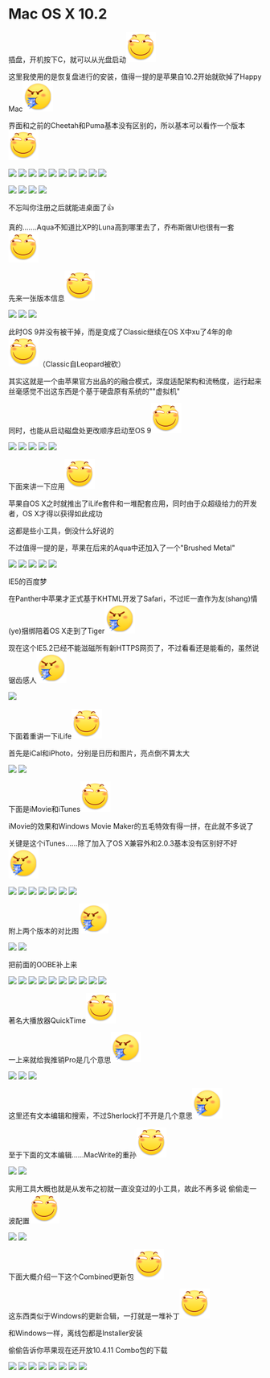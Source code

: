 # Mac OS X 10.2

插盘，开机按下C，就可以从光盘启动<img src="../.gitbook/assets/huaji.png" alt="" data-size="line">

这里我使用的是恢复盘进行的安装，值得一提的是苹果自10.2开始就砍掉了Happy Mac<img src="../.gitbook/assets/pen.png" alt="" data-size="line">

界面和之前的Cheetah和Puma基本没有区别的，所以基本可以看作一个版本<img src="../.gitbook/assets/huaji.png" alt="" data-size="line">

![](https://wvbarchive-1310561333.cos.ap-hongkong.myqcloud.com/5505567339/6e87ecd5b31c87015111f69e2b7f9e2f0608ff1d.jpg) ![](https://wvbarchive-1310561333.cos.ap-hongkong.myqcloud.com/5505567339/5ab8360ed9f9d72a4cd05465d82a2834359bbb03.jpg) ![](https://wvbarchive-1310561333.cos.ap-hongkong.myqcloud.com/5505567339/5fc48e25b899a901b6931f4e11950a7b0308f51e.jpg) ![](https://wvbarchive-1310561333.cos.ap-hongkong.myqcloud.com/5505567339/a529801090ef76c6cf73bf539116fdfaae51671e.jpg) ![](https://wvbarchive-1310561333.cos.ap-hongkong.myqcloud.com/5505567339/112ee6ca39dbb6fdeaeca15e0524ab18962b370c.jpg) ![](https://wvbarchive-1310561333.cos.ap-hongkong.myqcloud.com/5505567339/95cdd1013af33a87d3db4462ca5c10385243b50d.jpg) ![](https://wvbarchive-1310561333.cos.ap-hongkong.myqcloud.com/5505567339/cae7042662d0f7039b2fd1a404fa513d2797c51a.jpg) ![](https://wvbarchive-1310561333.cos.ap-hongkong.myqcloud.com/5505567339/13b79cf3b2119313f2f2bbc869380cd790238d0e.jpg) ![](https://wvbarchive-1310561333.cos.ap-hongkong.myqcloud.com/5505567339/bb06d5109313b07e891f147000d7912396dd8c19.jpg) ![](https://wvbarchive-1310561333.cos.ap-hongkong.myqcloud.com/5505567339/b6f7148ca97739125684c119f4198618377ae21a.jpg)

![](https://wvbarchive-1310561333.cos.ap-hongkong.myqcloud.com/5505567339/edc03e83b2b7d0a2414440e5c7ef76094a369a2a.jpg) ![](https://wvbarchive-1310561333.cos.ap-hongkong.myqcloud.com/5505567339/ca76de004a90f6039169d83f3512b31bb251ede7.jpg) ![](https://wvbarchive-1310561333.cos.ap-hongkong.myqcloud.com/5505567339/9596e234e5dde711f60a078eabefce1b9f1661e7.jpg) ![](https://wvbarchive-1310561333.cos.ap-hongkong.myqcloud.com/5505567339/327f2011b912c8fc66edb1b5f0039245d78821a5.jpg)

不忘叫你注册之后就能进桌面了👍

真的.......Aqua不知道比XP的Luna高到哪里去了，乔布斯做UI也很有一套<img src="../.gitbook/assets/huaji.png" alt="" data-size="line">

先来一张版本信息<img src="../.gitbook/assets/huaji.png" alt="" data-size="line">

![](https://wvbarchive-1310561333.cos.ap-hongkong.myqcloud.com/5505567339/f6f45df23a87e9500c42b5141c385343faf2b462.jpg) ![](https://wvbarchive-1310561333.cos.ap-hongkong.myqcloud.com/5505567339/c6ec517bdab44aedc41bf89cbf1c8701a08bfb63.jpg) ![](https://wvbarchive-1310561333.cos.ap-hongkong.myqcloud.com/5505567339/d7dfb30635fae6cdc51aed1903b30f2443a70f15.jpg)

此时OS 9并没有被干掉，而是变成了Classic继续在OS X中xu了4年的命<img src="../.gitbook/assets/huaji.png" alt="" data-size="line">（Classic自Leopard被砍）&#x20;

其实这就是一个由苹果官方出品的的融合模式，深度适配架构和流畅度，运行起来丝毫感觉不出这东西是个基于硬盘原有系统的""虚拟机"

同时，也能从启动磁盘处更改顺序启动至OS 9<img src="../.gitbook/assets/huaji.png" alt="" data-size="line">

![](https://wvbarchive-1310561333.cos.ap-hongkong.myqcloud.com/5505567339/913cc087c9177f3ef1f7bd757ccf3bc79d3d56f8.jpg) ![](https://wvbarchive-1310561333.cos.ap-hongkong.myqcloud.com/5505567339/b828b601baa1cd11ed173358b512c8fcc2ce2d1e.jpg) ![](https://wvbarchive-1310561333.cos.ap-hongkong.myqcloud.com/5505567339/e6eacfd2fd1f413419f54406291f95cad3c85ef9.jpg) ![](https://wvbarchive-1310561333.cos.ap-hongkong.myqcloud.com/5505567339/4ab2951ebe096b63e9241e2800338744eaf8acfa.jpg) ![](https://wvbarchive-1310561333.cos.ap-hongkong.myqcloud.com/5505567339/d8d6150f0cf3d7ca60557e0efe1fbe096a63a918.jpg)

下面来讲一下应用<img src="../.gitbook/assets/huaji.png" alt="" data-size="line">

苹果自OS X之时就推出了iLife套件和一堆配套应用，同时由于众超级给力的开发者，OS X才得以获得如此成功

这都是些小工具，倒没什么好说的

不过值得一提的是，苹果在后来的Aqua中还加入了一个"Brushed Metal"

![](https://wvbarchive-1310561333.cos.ap-hongkong.myqcloud.com/5505567339/cb20d41d8701a18b6b295137922f07082a38fefa.jpg) ![](https://wvbarchive-1310561333.cos.ap-hongkong.myqcloud.com/5505567339/79f5463eb80e7bec03344099232eb93899506bd5.jpg) ![](https://wvbarchive-1310561333.cos.ap-hongkong.myqcloud.com/5505567339/6d0187ff9925bc312eb242e052df8db1c91370d4.jpg) ![](https://wvbarchive-1310561333.cos.ap-hongkong.myqcloud.com/5505567339/43cf3cb4c9ea15ce19d2a271ba003af33b87b2fb.jpg) ![](https://wvbarchive-1310561333.cos.ap-hongkong.myqcloud.com/5505567339/13b79cf3b21193138dadbcc869380cd793238dd5.jpg)

IE5的百度梦

在Panther中苹果才正式基于KHTML开发了Safari，不过IE一直作为友(shang)情(ye)捆绑陪着OS X走到了Tiger<img src="../.gitbook/assets/pen.png" alt="" data-size="line">

现在这个IE5.2已经不能滋磁所有新HTTPS网页了，不过看看还是能看的，虽然说锯齿感人<img src="../.gitbook/assets/pen.png" alt="" data-size="line">

![](https://wvbarchive-1310561333.cos.ap-hongkong.myqcloud.com/5505567339/b32ad38e8c5494ee9bda4d6121f5e0fe9b257ec7.jpg)

下面着重讲一下iLife<img src="../.gitbook/assets/huaji.png" alt="" data-size="line">

首先是iCal和iPhoto，分别是日历和图片，亮点倒不算太大

![](https://wvbarchive-1310561333.cos.ap-hongkong.myqcloud.com/5505567339/ed9abac551da81cb9684ceb55e66d01608243159.jpg) ![](https://wvbarchive-1310561333.cos.ap-hongkong.myqcloud.com/5505567339/d0a6ff23720e0cf3c1aa03830646f21fbf09aa5a.jpg)

下面是iMovie和iTunes<img src="../.gitbook/assets/huaji.png" alt="" data-size="line">

iMovie的效果和Windows Movie Maker的五毛特效有得一拼，在此就不多说了

关键是这个iTunes......除了加入了OS X兼容外和2.0.3基本没有区别好不好<img src="../.gitbook/assets/pen.png" alt="" data-size="line">

![](https://wvbarchive-1310561333.cos.ap-hongkong.myqcloud.com/5505567339/ebecf02ad40735fa514002c192510fb30e24080f.jpg) ![](https://wvbarchive-1310561333.cos.ap-hongkong.myqcloud.com/5505567339/2dd6284b20a44623192ee91a9422720e0ef3d7d3.jpg) ![](https://wvbarchive-1310561333.cos.ap-hongkong.myqcloud.com/5505567339/cca0f3eff01f3a29462c99b69525bc315e607cd3.jpg) ![](https://wvbarchive-1310561333.cos.ap-hongkong.myqcloud.com/5505567339/4aa1d418ebc4b7459170fb6ec3fc1e17888215d3.jpg) ![](https://wvbarchive-1310561333.cos.ap-hongkong.myqcloud.com/5505567339/5ab8360ed9f9d72a44835c65d82a2834369bbbdc.jpg) ![](https://wvbarchive-1310561333.cos.ap-hongkong.myqcloud.com/5505567339/f32afb83d158ccbf125bf94215d8bc3eb33541dc.jpg) ![](https://wvbarchive-1310561333.cos.ap-hongkong.myqcloud.com/5505567339/90e26e25ab18972b61884cb2eacd7b899f510a09.jpg)

附上两个版本的对比图<img src="../.gitbook/assets/pen.png" alt="" data-size="line">

![](https://wvbarchive-1310561333.cos.ap-hongkong.myqcloud.com/5505567339/1c9453a95edf8db1b8fb301c0523dd54544e74e2.jpg) ![](https://wvbarchive-1310561333.cos.ap-hongkong.myqcloud.com/5505567339/17d876dea9ec8a139ccf1b98fb03918fa2ecc0e3.jpg)

把前面的OOBE补上来

![](https://wvbarchive-1310561333.cos.ap-hongkong.myqcloud.com/5505567339/edc03e83b2b7d0a24ef24de5c7ef76094a369a80.jpg) ![](https://wvbarchive-1310561333.cos.ap-hongkong.myqcloud.com/5505567339/3fca0008c93d70cfaac1e375f4dcd100bba12b80.jpg) ![](https://wvbarchive-1310561333.cos.ap-hongkong.myqcloud.com/5505567339/3304e5035aafa40f8f0f80a5a764034f7af019f6.jpg) ![](https://wvbarchive-1310561333.cos.ap-hongkong.myqcloud.com/5505567339/90566bf531adcbef330e377ea0af2edda2cc9f81.jpg) ![](https://wvbarchive-1310561333.cos.ap-hongkong.myqcloud.com/5505567339/7b33f83cf8dcd1002fa6b1597e8b4710b8122f81.jpg) ![](https://wvbarchive-1310561333.cos.ap-hongkong.myqcloud.com/5505567339/e4fb2cfafbedab64c4ba03b8fb36afc37b311ef7.jpg) ![](https://wvbarchive-1310561333.cos.ap-hongkong.myqcloud.com/5505567339/d8d6150f0cf3d7ca6f3d710efe1fbe096963a9f0.jpg) ![](https://wvbarchive-1310561333.cos.ap-hongkong.myqcloud.com/5505567339/1e2beab0cb1349547ad5a61c5a4e9258d3094af0.jpg) ![](https://wvbarchive-1310561333.cos.ap-hongkong.myqcloud.com/5505567339/d7dfb30635fae6cdcd7fe51903b30f2440a70ff0.jpg) ![](https://wvbarchive-1310561333.cos.ap-hongkong.myqcloud.com/5505567339/e0186ffb513d26975c19462559fbb2fb4116d8f1.jpg)

著名大播放器QuickTime<img src="../.gitbook/assets/huaji.png" alt="" data-size="line">

一上来就给我推销Pro是几个意思<img src="../.gitbook/assets/pen.png" alt="" data-size="line">

![](https://wvbarchive-1310561333.cos.ap-hongkong.myqcloud.com/5505567339/2b9791256b600c3387fd7cb0164c510fd8f9a133.jpg) ![](https://wvbarchive-1310561333.cos.ap-hongkong.myqcloud.com/5505567339/cd45ac124954092385edc1069e58d109b2de4933.jpg) ![](https://wvbarchive-1310561333.cos.ap-hongkong.myqcloud.com/5505567339/8a7402390cd79123b649360ca1345982b3b78016.jpg)

这里还有文本编辑和搜索，不过Sherlock打不开是几个意思<img src="../.gitbook/assets/pen.png" alt="" data-size="line">

至于下面的文本编辑......MacWrite的重孙<img src="../.gitbook/assets/huaji.png" alt="" data-size="line">

![](https://wvbarchive-1310561333.cos.ap-hongkong.myqcloud.com/5505567339/c7f5c68a87d6277f52b09f4024381f30e824fc1a.jpg) ![](https://wvbarchive-1310561333.cos.ap-hongkong.myqcloud.com/5505567339/b8ede119367adab48e60b63b87d4b31c8601e408.jpg)

实用工具大概也就是从发布之初就一直没变过的小工具，故此不再多说 偷偷走一波配置<img src="../.gitbook/assets/huaji.png" alt="" data-size="line">

![](https://wvbarchive-1310561333.cos.ap-hongkong.myqcloud.com/5505567339/1292b7170924ab18035b4d4f39fae6cd7a890b6a.jpg) ![](https://wvbarchive-1310561333.cos.ap-hongkong.myqcloud.com/5505567339/97de0758252dd42a2f45add30f3b5bb5c8eab86b.jpg)

下面大概介绍一下这个Combined更新包<img src="../.gitbook/assets/huaji.png" alt="" data-size="line">

这东西类似于Windows的更新合辑，一打就是一堆补丁<img src="../.gitbook/assets/huaji.png" alt="" data-size="line">

和Windows一样，离线包都是Installer安装

偷偷告诉你苹果现在还开放10.4.11 Combo包的下载

![](https://wvbarchive-1310561333.cos.ap-hongkong.myqcloud.com/5505567339/7a075d86e950352ad5278a705f43fbf2b3118b7d.jpg) ![](https://wvbarchive-1310561333.cos.ap-hongkong.myqcloud.com/5505567339/b6f7148ca97739120ffe2a19f4198618347ae2e0.jpg) ![](https://wvbarchive-1310561333.cos.ap-hongkong.myqcloud.com/5505567339/4c0056accbef7609634a36e722dda3cc7dd99e7e.jpg) ![](https://wvbarchive-1310561333.cos.ap-hongkong.myqcloud.com/5505567339/8861b642ad4bd113d216184a56afa40f49fb05e0.jpg) ![](https://wvbarchive-1310561333.cos.ap-hongkong.myqcloud.com/5505567339/ab0c7d4d510fd9f9d557fa11292dd42a2934a47f.jpg) ![](https://wvbarchive-1310561333.cos.ap-hongkong.myqcloud.com/5505567339/fa55aa10728b4710c26f52b4cfcec3fdfd03237f.jpg) ![](https://wvbarchive-1310561333.cos.ap-hongkong.myqcloud.com/5505567339/553a51d2d539b600351ba0cfe550352ac45cb7e2.jpg) ![](https://wvbarchive-1310561333.cos.ap-hongkong.myqcloud.com/5505567339/303b5cc69f3df8dca7e820e9c111728b451028e2.jpg)

